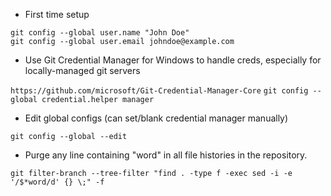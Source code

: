 - First time setup

```
git config --global user.name "John Doe"
git config --global user.email johndoe@example.com
```

- Use Git Credential Manager for Windows to handle creds, especially for locally-managed git servers

```https://github.com/microsoft/Git-Credential-Manager-Core```
```git config --global credential.helper manager```

- Edit global configs (can set/blank credential manager manually)

```git config --global --edit```

- Purge any line containing "word" in all file histories in the repository.

```git filter-branch --tree-filter "find . -type f -exec sed -i -e '/$*word/d' {} \;" -f```

